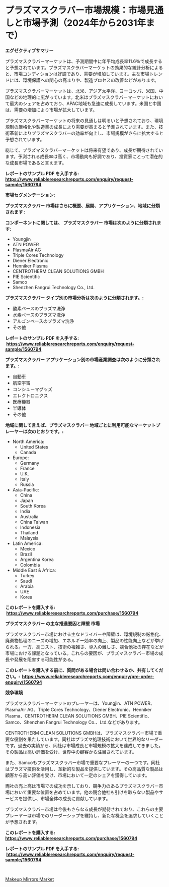 <p><h1>プラズマスクラバー市場規模：市場見通しと市場予測（2024年から2031年まで）</h1></p><p><strong>エグゼクティブサマリー</strong></p>
<p><p>プラズマスクラバーマーケットは、予測期間中に年平均成長率11.6％で成長すると予想されています。プラズマスクラバーマーケットの効果的な統計分析によると、市場コンディションは好調であり、需要が増加しています。主な市場トレンドには、環境保護への関心の高まりや、製造プロセスの改善などがあります。</p><p>プラズマスクラバーマーケットは、北米、アジア太平洋、ヨーロッパ、米国、中国などの地理的に広がっています。北米はプラズマスクラバーマーケットにおいて最大のシェアを占めており、APAC地域も急速に成長しています。米国と中国は、需要の増加により市場が拡大しています。</p><p>プラズマスクラバーマーケットの将来の見通しは明るいと予想されており、環境規制の厳格化や製造業の成長により需要が高まると予測されています。また、技術革新によりプラズマスクラバーの効率が向上し、市場規模がさらに拡大すると予想されています。</p><p>総じて、プラズマスクラバーマーケットは将来有望であり、成長が期待されています。予測される成長率は高く、市場動向も好調であり、投資家にとって潜在的な成長市場であると言えます。</p></p>
<p><strong>レポートのサンプル PDF を入手する: <a href="https://www.reliableresearchreports.com/enquiry/request-sample/1560794">https://www.reliableresearchreports.com/enquiry/request-sample/1560794</a></strong></p>
<p><strong>市場セグメンテーション:</strong></p>
<p><strong> プラズマスクラバー 市場はさらに概要、展開、アプリケーション、地域に分類されます :</strong></p>
<p><strong>コンポーネントに関しては、 プラズマスクラバー 市場は次のように分類されます: &nbsp;</strong></p>
<p><ul><li>Youngjin</li><li>ATN POWER</li><li>PlasmaAir AG</li><li>Triple Cores Technology</li><li>Diener Electronic</li><li>Henniker Plasma</li><li>CENTROTHERM CLEAN SOLUTIONS GMBH</li><li>PIE Scientific</li><li>Samco</li><li>Shenzhen Fangrui Technology Co., Ltd.</li></ul></p>
<p><strong> プラズマスクラバー タイプ別の市場分析は次のように分類されます。:</strong></p>
<p><ul><li>酸素ベースのプラズマ洗浄</li><li>水素ベースのプラズマ洗浄</li><li>アルゴンベースのプラズマ洗浄</li><li>その他</li></ul></p>
<p><strong>レポートのサンプル PDF を入手する: &nbsp;<a href="https://www.reliableresearchreports.com/enquiry/request-sample/1560794">https://www.reliableresearchreports.com/enquiry/request-sample/1560794</a></strong></p>
<p><strong> プラズマスクラバー アプリケーション別の市場産業調査は次のように分類されます。:</strong></p>
<p><ul><li>自動車</li><li>航空宇宙</li><li>コンシューマグッズ</li><li>エレクトロニクス</li><li>医療機器</li><li>半導体</li><li>その他</li></ul></p>
<p><strong>地域に関して言えば、プラズマスクラバー 地域ごとに利用可能なマーケットプレーヤーは次のとおりです。:</strong></p>
<p><ul>
    <li>
        North America:
        <ul>
            <li>United States</li>
            <li>Canada</li>
        </ul>
    </li>
    <li>
        Europe:
        <ul>
            <li>Germany</li>
            <li>France</li>
            <li>U.K.</li>
            <li>Italy</li>
            <li>Russia</li>
        </ul>
    </li>
    <li>
        Asia-Pacific:
        <ul>
            <li>China</li>
            <li>Japan</li>
            <li>South Korea</li>
            <li>India</li>
            <li>Australia</li>
            <li>China Taiwan</li>
            <li>Indonesia</li>
            <li>Thailand</li>
            <li>Malaysia</li>
        </ul>
    </li>
    <li>
        Latin America:
        <ul>
            <li>Mexico</li>
            <li>Brazil</li>
            <li>Argentina Korea</li>
            <li>Colombia</li>
        </ul>
    </li>
    <li>
        Middle East & Africa:
        <ul>
            <li>Turkey</li>
            <li>Saudi</li>
            <li>Arabia</li>
            <li>UAE</li>
            <li>Korea</li>
        </ul>
    </li>
    </ul></p>
<p><strong>このレポートを購入する: &nbsp;<a href="https://www.reliableresearchreports.com/purchase/1560794">https://www.reliableresearchreports.com/purchase/1560794</a></strong></p>
<p><strong>プラズマスクラバー の主な推進要因と障壁 市場</strong></p>
<p><p>プラズマスクラバー市場における主なドライバーや障壁は、環境規制の厳格化、廃棄物処理のニーズの増加、エネルギー効率の向上、製品の性能向上などが挙げられる。一方、高コスト、技術の複雑さ、導入の難しさ、競合他社の存在などが市場における課題となっている。これらの要因が、プラズマスクラバー市場の成長や発展を阻害する可能性がある。</p></p>
<p><strong>このレポートを購入する前に、質問がある場合は問い合わせるか、共有してください。:&nbsp; <a href="https://www.reliableresearchreports.com/enquiry/pre-order-enquiry/1560794">https://www.reliableresearchreports.com/enquiry/pre-order-enquiry/1560794</a></strong></p>
<p><strong>競争環境</strong></p>
<p><p>プラズマスクラバーマーケットのプレーヤーは、Youngjin、ATN POWER、PlasmaAir AG、Triple Cores Technology、Diener Electronic、Henniker Plasma、CENTROTHERM CLEAN SOLUTIONS GMBH、PIE Scientific、Samco、Shenzhen Fangrui Technology Co.、Ltd.などがあります。</p><p>CENTROTHERM CLEAN SOLUTIONS GMBHは、プラズマスクラバー市場で重要な役割を果たしています。同社はプラズマ処理技術において世界的なリーダーです。過去の実績から、同社は市場成長と市場規模の拡大を達成してきました。その製品は高い評価を受け、世界中の顧客から注目されています。</p><p>また、Samcoもプラズマスクラバー市場で重要なプレーヤーの一つです。同社はプラズマ技術を活用し、革新的な製品を提供しています。その高品質な製品は顧客から高い評価を受け、市場において一定のシェアを獲得しています。</p><p>両社の売上高は市場での成功を示しており、競争力のあるプラズマスクラバー市場において重要な位置を占めています。他の競合他社も引けを取らない製品やサービスを提供し、市場全体の成長に貢献しています。</p><p>プラズマスクラバー市場は今後もさらなる成長が期待されており、これらの主要プレーヤーは市場でのリーダーシップを維持し、新たな機会を追求していくことが予想されます。</p></p>
<p><strong>このレポートを購入する: &nbsp; <a href="https://www.reliableresearchreports.com/purchase/1560794">https://www.reliableresearchreports.com/purchase/1560794</a></strong></p>
<p><strong>レポートのサンプル PDF を入手する: &nbsp;<a href="https://www.reliableresearchreports.com/enquiry/request-sample/1560794">https://www.reliableresearchreports.com/enquiry/request-sample/1560794</a></strong><strong></strong></p>
<p>&nbsp;</p>
<p><p><a href="https://github.com/YashRP12/Market-Research-Report-List-3/blob/main/makeup-mirrors-market.md">Makeup Mirrors Market</a></p></p>